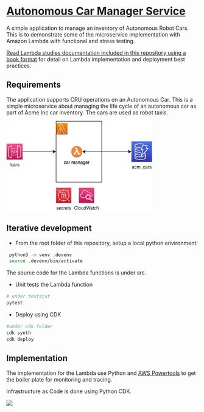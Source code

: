 # [Autonomous Car Manager Service](https://jbcodeforce.github.io/autonomous-car-mgr/)


A simple application to manage an inventory of Autonomous Robot Cars. This is to demonstrate some of the microservice implementation with Amazon Lambda with functional and stress testing.

[Read Lambda studies documentation included in this repository using a book format](https://jbcodeforce.github.io/autonomous-car-mgr/) for detail on Lambda implementation and deployment best practices.

## Requirements

The application supports CRU operations on an Autonomous Car. This is a simple microservice about managing the life cycle of an autonomous car as part of Acme Inc car inventory. The cars are used as robot taxis.

![](./docs/diagrams/acm-base.drawio.png)

## Iterative development

* From the root folder of this repository, setup a local python environment:

```sh
 python3 -m venv .devenv
 source .devenv/bin/activate
```

The source code for the Lambda functions is under src.

* Unit tests the Lambda function

```sh
# under tests/ut
pytest
```

* Deploy using CDK

```sh
#under cdk folder
cdk synth 
cdk deploy
```

## Implementation

The implementation for the Lambda use Python and [AWS Powertools](https://docs.powertools.aws.dev/lambda/python/latest/) to get the boiler plate for monitoring and tracing. 

Infrastructure as Code is done using Python CDK.

![](https://jbcodeforce.github.io/yarfba/serverless/diagrams/event-b-solution.drawio.png)



